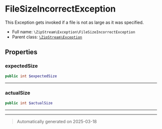 
# FileSizeIncorrectException

This Exception gets invoked if a file is not as large as it was specified.



* Full name: `\ZipStream\Exception\FileSizeIncorrectException`
* Parent class: [`\ZipStream\Exception`](../Exception.md)



## Properties


### expectedSize



```php
public int $expectedSize
```






***

### actualSize



```php
public int $actualSize
```






***



***
> Automatically generated on 2025-03-18
